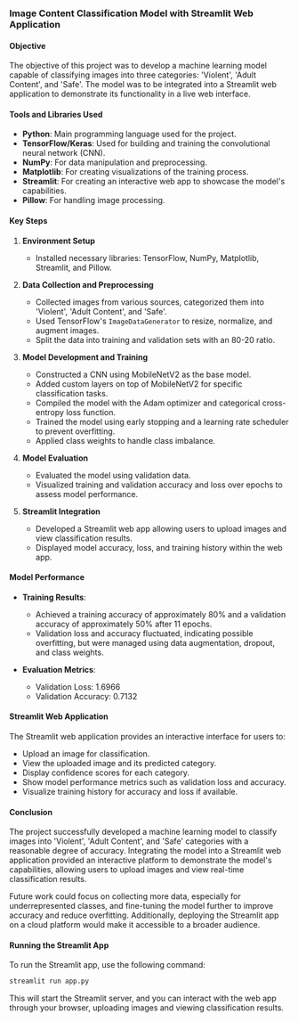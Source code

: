 ### Image Content Classification Model with Streamlit Web Application

#### Objective

The objective of this project was to develop a machine learning model capable of classifying images into three categories: 'Violent', 'Adult Content', and 'Safe'. The model was to be integrated into a Streamlit web application to demonstrate its functionality in a live web interface.

#### Tools and Libraries Used

- **Python**: Main programming language used for the project.
- **TensorFlow/Keras**: Used for building and training the convolutional neural network (CNN).
- **NumPy**: For data manipulation and preprocessing.
- **Matplotlib**: For creating visualizations of the training process.
- **Streamlit**: For creating an interactive web app to showcase the model's capabilities.
- **Pillow**: For handling image processing.

#### Key Steps

1. **Environment Setup**
   - Installed necessary libraries: TensorFlow, NumPy, Matplotlib, Streamlit, and Pillow.

2. **Data Collection and Preprocessing**
   - Collected images from various sources, categorized them into 'Violent', 'Adult Content', and 'Safe'.
   - Used TensorFlow's `ImageDataGenerator` to resize, normalize, and augment images.
   - Split the data into training and validation sets with an 80-20 ratio.

3. **Model Development and Training**
   - Constructed a CNN using MobileNetV2 as the base model.
   - Added custom layers on top of MobileNetV2 for specific classification tasks.
   - Compiled the model with the Adam optimizer and categorical cross-entropy loss function.
   - Trained the model using early stopping and a learning rate scheduler to prevent overfitting.
   - Applied class weights to handle class imbalance.

4. **Model Evaluation**
   - Evaluated the model using validation data.
   - Visualized training and validation accuracy and loss over epochs to assess model performance.

5. **Streamlit Integration**
   - Developed a Streamlit web app allowing users to upload images and view classification results.
   - Displayed model accuracy, loss, and training history within the web app.

#### Model Performance

- **Training Results**:
  - Achieved a training accuracy of approximately 80% and a validation accuracy of approximately 50% after 11 epochs.
  - Validation loss and accuracy fluctuated, indicating possible overfitting, but were managed using data augmentation, dropout, and class weights.

- **Evaluation Metrics**:
  - Validation Loss: 1.6966
  - Validation Accuracy: 0.7132

#### Streamlit Web Application

The Streamlit web application provides an interactive interface for users to:

- Upload an image for classification.
- View the uploaded image and its predicted category.
- Display confidence scores for each category.
- Show model performance metrics such as validation loss and accuracy.
- Visualize training history for accuracy and loss if available.

#### Conclusion

The project successfully developed a machine learning model to classify images into 'Violent', 'Adult Content', and 'Safe' categories with a reasonable degree of accuracy. Integrating the model into a Streamlit web application provided an interactive platform to demonstrate the model's capabilities, allowing users to upload images and view real-time classification results.

Future work could focus on collecting more data, especially for underrepresented classes, and fine-tuning the model further to improve accuracy and reduce overfitting. Additionally, deploying the Streamlit app on a cloud platform would make it accessible to a broader audience.

#### Running the Streamlit App

To run the Streamlit app, use the following command:

```sh
streamlit run app.py
```

This will start the Streamlit server, and you can interact with the web app through your browser, uploading images and viewing classification results.
